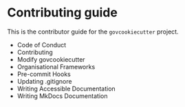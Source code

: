 # Contributing guide

This is the contributor guide for the `govcookiecutter` project.

- Code of Conduct
- Contributing
- Modify govcookiecutter
- Organisational Frameworks
- Pre-commit Hooks
- Updating .gitignore
- Writing Accessible Documentation
- Writing MkDocs Documentation
